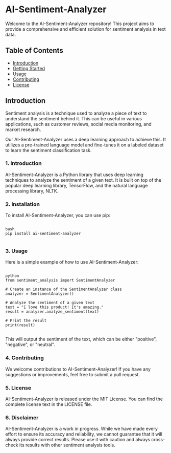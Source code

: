 # AI-Sentiment-Analyzer

Welcome to the AI-Sentiment-Analyzer repository! This project aims to provide a comprehensive and efficient solution for sentiment analysis in text data.

## Table of Contents

- [Introduction](#introduction)
- [Getting Started](#getting-started)
- [Usage](#usage)
- [Contributing](#contributing)
- [License](#license)

## Introduction

Sentiment analysis is a technique used to analyze a piece of text to understand the sentiment behind it. This can be useful in various applications, such as customer reviews, social media monitoring, and market research.

Our AI-Sentiment-Analyzer uses a deep learning approach to achieve this. It utilizes a pre-trained language model and fine-tunes it on a labeled dataset to learn the sentiment classification task.

### 1. Introduction

AI-Sentiment-Analyzer is a Python library that uses deep learning techniques to analyze the sentiment of a given text. It is built on top of the popular deep learning library, TensorFlow, and the natural language processing library, NLTK.

### 2. Installation

To install AI-Sentiment-Analyzer, you can use pip:
```

bash
pip install ai-sentiment-analyzer
​
```

### 3. Usage

Here is a simple example of how to use AI-Sentiment-Analyzer:
```

python
from sentiment_analysis import SentimentAnalyzer
​
# Create an instance of the SentimentAnalyzer class
analyzer = SentimentAnalyzer()
​
# Analyze the sentiment of a given text
text = "I love this product! It's amazing."
result = analyzer.analyze_sentiment(text)
​
# Print the result
print(result)
​
```

This will output the sentiment of the text, which can be either "positive", "negative", or "neutral".

### 4. Contributing

We welcome contributions to AI-Sentiment-Analyzer! If you have any suggestions or improvements, feel free to submit a pull request.

### 5. License

AI-Sentiment-Analyzer is released under the MIT License. You can find the complete license text in the LICENSE file.

### 6. Disclaimer

AI-Sentiment-Analyzer is a work in progress. While we have made every effort to ensure its accuracy and reliability, we cannot guarantee that it will always provide correct results. Please use it with caution and always cross-check its results with other sentiment analysis tools.
